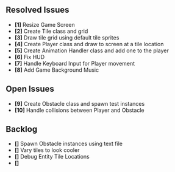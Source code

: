 ## Resolved Issues ##

- **[1]** Resize Game Screen
- **[2]** Create Tile class and grid
- **[3]** Draw tile grid using default tile sprites
- **[4]** Create Player class and draw to screen at a tile location
- **[5]** Create Animation Handler class and add one to the player
- **[6]** Fix HUD
- **[7]** Handle Keyboard Input for Player movement
- **[8]** Add Game Background Music

## Open Issues ##

- **[9]** Create Obstacle class and spawn test instances
- **[10]** Handle collisions between Player and Obstacle

## Backlog ##

- **[]** Spawn Obstacle instances using text file
- **[]** Vary tiles to look cooler
- **[]** Debug Entity Tile Locations
- **[]** 
